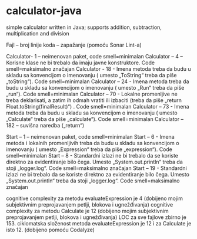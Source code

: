 # calculator-java
simple calculator written in Java; supports addition, subtraction, multiplication and division

Fajl – broj linije koda – zapažanje (pomoću Sonar Lint-a)

Calculator- 1 – neimenovan paket, code smell=minimalan
Calculator – 4 – Korisne klase ne bi trebalo da imaju javne konstruktore. Code smell=maksimalno značajan
Calculator - 18 - Imena metoda treba da budu u skladu sa konvencijom o imenovanju ( umesto „ToString“ treba da piše „toString“). Code smell=minimalan
Calculator – 24 - Imena metoda treba da budu u skladu sa konvencijom o imenovanju ( umesto „Run“ treba da piše „run“). Code smell=minimalan
Calculator – 70 - Lokalne promenljive ne treba deklarisati, a zatim ih odmah vratiti ili izbaciti (treba da piše „return Float.toString(finalResult)“) . Code smell=minimalan
Calculator – 73 - Imena metoda treba da budu u skladu sa konvencijom o imenovanju ( umesto „Calculate“ treba da piše „calculate“). Code smell=minimalan
Calculator – 182 – suvišna naredba („return“)

Start – 1 – neimenovan paket, code smell=minimalan
Start – 6 - Imena metoda i lokalnih promenljivih treba da budu u skladu sa konvencijom o imenovanju ( umesto „Expression“ treba da piše „expression“). Code smell=minimalan
Start – 8 - Standardni izlazi ne bi trebalo da se koriste direktno za evidentiranje bilo čega. Umesto „System.out.println“ treba da stoji „logger.log“. Code smell=maksimalno značajan
Start – 19 - Standardni izlazi ne bi trebalo da se koriste direktno za evidentiranje bilo čega. Umesto „System.out.println“ treba da stoji „logger.log“. Code smell=maksimalno značajan

 cognitive complexity za metodu evaluateExpression je 4 (dobijeno mojim subjektivnim preprojavanjem petlji, blokova i ugnežđivanja)
 cognitive complexity za metodu Calculate je 12 (dobijeno mojim subjektivnim preprojavanjem petlji, blokova i ugnežđivanja)
LOC za sve fajlove zbirno je 153.
ciklomatska složenost metoda evaluateExpression je 12 i za Calculate je isto 12. (dobijeno pomoću Codalyze)
